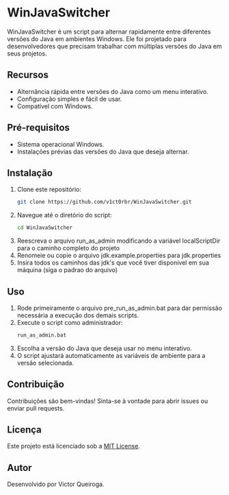 # WinJavaSwitcher

WinJavaSwitcher é um script para alternar rapidamente entre diferentes versões do Java em ambientes Windows. Ele foi projetado para desenvolvedores que precisam trabalhar com múltiplas versões do Java em seus projetos.

## Recursos

- Alternância rápida entre versões do Java como um menu interativo.
- Configuração simples e fácil de usar.
- Compatível com Windows.

## Pré-requisitos

- Sistema operacional Windows.
- Instalações prévias das versões do Java que deseja alternar.



## Instalação

1. Clone este repositório:
    ```bash
    git clone https://github.com/v1ct0rbr/WinJavaSwitcher.git
    ```
2. Navegue até o diretório do script:
    ```bash
    cd WinJavaSwitcher
    ```
3. Reescreva o arquivo run_as_admin modificando a variável localScriptDir para o caminho completo do projeto 
4. Renomeie ou copie o arquivo jdk.example.properties para jdk.properties
5. Insira todos os caminhos das jdk's que você tiver disponível em sua máquina (siga o padrao do arquivo)

## Uso

1. Rode primeiramente o arquivo pre_run_as_admin.bat para dar permissão necessária a execução dos demais scripts.
2. Execute o script como administrador:
    ```bash
    run_as_admin.bat
    ```
3. Escolha a versão do Java que deseja usar no menu interativo.
4. O script ajustará automaticamente as variáveis de ambiente para a versão selecionada.

## Contribuição

Contribuições são bem-vindas! Sinta-se à vontade para abrir issues ou enviar pull requests.

## Licença

Este projeto está licenciado sob a [MIT License](LICENSE).

## Autor

Desenvolvido por Victor Queiroga.
